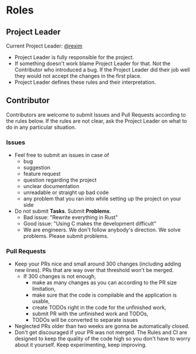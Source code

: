 # Roles

## Project Leader

Current Project Leader: [@rexim]

- Project Leader is fully responsible for the project.
- If something doesn't work blame Project Leader for that. Not the Contributor who introduced a bug. If the Project Leader did their job well they would not accept the changes in the first place.
- Project Leader defines these rules and their interpretation.

## Contributor

Contributors are welcome to submit Issues and Pull Requests according to the rules below. If the rules are not clear, ask the Project Leader on what to do in any particular situation.

### Issues

- Feel free to submit an issues in case of
  - bug
  - suggestion
  - feature request
  - question regarding the project
  - unclear documentation
  - unreadable or straight up bad code
  - any problem that you ran into while setting up the project on your side
- Do not submit **Tasks**. Submit **Problems**.
  - Bad issue: "Rewrite everything in Rust"
  - Good issue: "Using C makes the development difficult"
  - We are engineers. We don't follow anybody's direction. We solve problems. Please submit problems.

### Pull Requests

- Keep your PRs nice and small around 300 changes (including adding new lines). PRs that are way over that threshold won't be merged.
  - If 300 changes is not enough,
    - make as many changes as you can according to the PR size limitation,
    - make sure that the code is compilable and the application is usable,
    - create TODOs right in the code for the unfinished work,
    - submit PR with the unfinished work and TODOs,
    - TODOs will be converted to separate issues
- Neglected PRs older than two weeks are gonna be automatically closed.
- Don't get discouraged if your PR was not merged. The Rules and CI are designed to keep the quality of the code high so you don't have to worry about it yourself. Keep experimenting, keep improving.

[@rexim]: https://github.com/rexim
